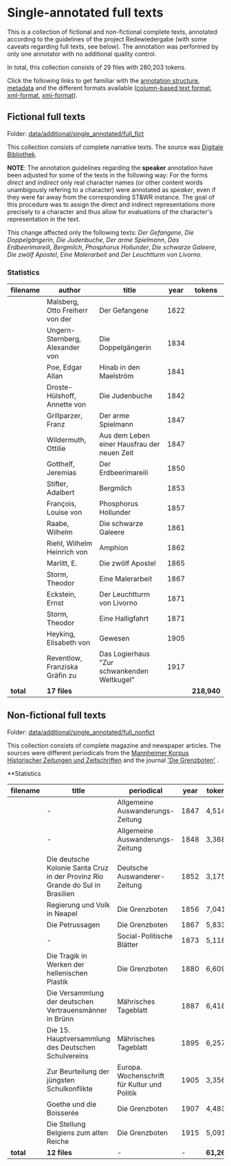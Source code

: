 # Single-annotated full texts
This is a collection of fictional and non-fictional complete texts, annotated according to the guidelines of the project Redewiedergabe (with some caveats regarding full texts, see below). The annotation was performed by only one annotator with no additional quality control. 

In total, this collection consists of 29 files with 280,203 tokens.

Click the following links to get familiar with the [annotation structure](annotation_structure.md), [metadata](metadata.md) and the different formats available ([column-based text format](column_based_text_format.md),  [xml-format](xml_format.md),  [xmi-format](xmi_format.md)).

## Fictional full texts
Folder: [data/additional/single_annotated/full_fict](../../data/additional/single_annotated/full_fict)

This collection consists of complete narrative texts. The source was [Digitale Bibliothek](https://textgrid.de/digitale-bibliothek).

**NOTE**: The annotation guidelines regarding the **speaker** annotation have been adjusted for some of the texts in the following way: For the forms *direct* and *indirect* only real character names (or other content words unambigously refering to a character) were annotated as *speaker*, even if they were far away from the corresponding ST&WR instance. The goal of this procedure was to assign the direct and indirect representations more precisely to a character and thus allow for evaluations of the character's representation in the text. 

This change affected only the following texts: *Der Gefangene*, *Die Doppelgängerin*, *Die Judenbuche*, *Der arme Spielmann*, *Das Erdbeerimareili*, *Bergmilch*, *Phosphorus Hollunder*, *Die schwarze Galeere*, *Die zwölf Apostel*, *Eine Malerarbeit* and *Der Leuchtturm von Livorno*.

### Statistics

| filename | author | title | year | tokens |
|----------|--------|-------|------|--------|
|  | Malsberg, Otto Freiherr von der | Der Gefangene | 1822 |  |
|  | Ungern-Sternberg, Alexander von | Die Doppelgängerin | 1834 |  |
|  | Poe, Edgar Allan | Hinab in den Maelström | 1841 |  |
|  | Droste-Hülshoff, Annette von | Die Judenbuche | 1842 |  |
|  | Grillparzer, Franz | Der arme Spielmann | 1847 |  |
|  | Wildermuth, Ottilie | Aus dem Leben einer Hausfrau der neuen Zeit | 1847 |  |
|  | Gotthelf, Jeremias | Der Erdbeerimareili | 1850 |  |
|  | Stifter, Adalbert | Bergmilch | 1853 |  |
|  | François, Louise von | Phosphorus Hollunder | 1857 |  |
|  | Raabe, Wilhelm | Die schwarze Galeere | 1861 |  |
|  | Riehl, Wilhelm Heinrich von | Amphion | 1862 |  |
|  | Marlitt, E. | Die zwölf Apostel | 1865 |  |
|  | Storm, Theodor | Eine Malerarbeit | 1867 |  |
|  | Eckstein, Ernst | Der Leuchtturm von Livorno | 1871 |  |
|  | Storm, Theodor | Eine Halligfahrt | 1871 |  |
|  | Heyking, Elisabeth von | Gewesen | 1905 |  |
|  | Reventlow, Franziska Gräfin zu | Das Logierhaus "Zur schwankenden Weltkugel" | 1917 |  |
| **total** | **17 files** |  |  | **218,940** |



## Non-fictional full texts
Folder: [data/additional/single_annotated/full_nonfict](../../data/additional/single_annotated/nonfull_fict)

This collection consists of complete magazine and newspaper articles. The sources were different periodicals from the [Mannheimer Korpus Historischer Zeitungen und Zeitschriften](http://www.deutschestextarchiv.de/doku/textquellen#mkhz) and the journal ['Die Grenzboten'](http://www.deutschestextarchiv.de/doku/textquellen#grenzboten) . 

**Statistics

| filename | title | periodical | year | tokens |
|----------|-------|------------|------|--------|
|  | - | Allgemeine Auswanderungs-Zeitung | 1847 | 4,514 |
|  | - | Allgemeine Auswanderungs-Zeitung | 1848 | 3,368 |
|  | Die deutsche Kolonie Santa Cruz in der Provinz Rio Grande do Sul in Brasilien | Deutsche Auswanderer-Zeitung | 1852 | 3,175 |
|  | Regierung und Volk in Neapel | Die Grenzboten | 1856 | 7,041 |
|  | Die Petrussagen | Die Grenzboten | 1867 | 5,833 |
|  | - | Social-Politische Blätter | 1873 | 5,118 |
|  | Die Tragik in Werken der hellenischen Plastik | Die Grenzboten | 1880 | 6,609 |
|  | Die Versammlung der deutschen Vertrauensmänner in Brünn | Mährisches Tageblatt | 1887 | 6,418 |
|  | Die 15. Hauptversammlung des Deutschen Schulvereins | Mährisches Tageblatt | 1895 | 6,257 |
|  | Zur Beurteilung der jüngsten Schulkonflikte | Europa. Wochenschrift für Kultur und Politik | 1905 | 3,356 |
|  | Goethe und die Boisserée | Die Grenzboten | 1907 | 4,483 |
|  | Die Stellung Belgiens zum alten Reiche | Die Grenzboten | 1915 | 5,091 |
| **total** | **12 files** | - | - | **61,263** |


